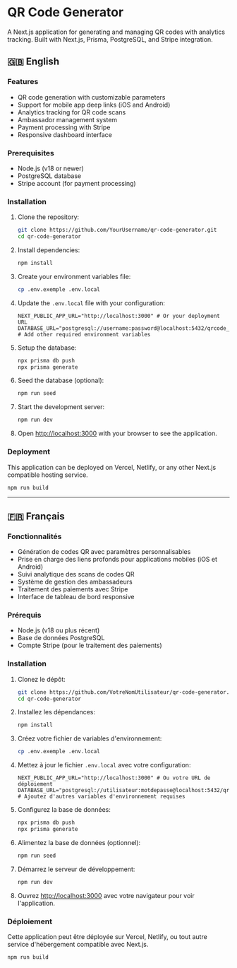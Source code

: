 # QR Code Generator

A Next.js application for generating and managing QR codes with analytics tracking. Built with Next.js, Prisma, PostgreSQL, and Stripe integration.

## 🇬🇧 English

### Features

- QR code generation with customizable parameters
- Support for mobile app deep links (iOS and Android)
- Analytics tracking for QR code scans
- Ambassador management system
- Payment processing with Stripe
- Responsive dashboard interface

### Prerequisites

- Node.js (v18 or newer)
- PostgreSQL database
- Stripe account (for payment processing)

### Installation

1. Clone the repository:
   ```bash
   git clone https://github.com/YourUsername/qr-code-generator.git
   cd qr-code-generator
   ```

2. Install dependencies:
   ```bash
   npm install
   ```

3. Create your environment variables file:
   ```bash
   cp .env.exemple .env.local
   ```

4. Update the `.env.local` file with your configuration:
   ```
   NEXT_PUBLIC_APP_URL="http://localhost:3000" # Or your deployment URL
   DATABASE_URL="postgresql://username:password@localhost:5432/qrcode_db"
   # Add other required environment variables
   ```

5. Setup the database:
   ```bash
   npx prisma db push
   npx prisma generate
   ```

6. Seed the database (optional):
   ```bash
   npm run seed
   ```

7. Start the development server:
   ```bash
   npm run dev
   ```

8. Open [http://localhost:3000](http://localhost:3000) with your browser to see the application.

### Deployment

This application can be deployed on Vercel, Netlify, or any other Next.js compatible hosting service.

```bash
npm run build
```

---

## 🇫🇷 Français

### Fonctionnalités

- Génération de codes QR avec paramètres personnalisables
- Prise en charge des liens profonds pour applications mobiles (iOS et Android)
- Suivi analytique des scans de codes QR
- Système de gestion des ambassadeurs
- Traitement des paiements avec Stripe
- Interface de tableau de bord responsive

### Prérequis

- Node.js (v18 ou plus récent)
- Base de données PostgreSQL
- Compte Stripe (pour le traitement des paiements)

### Installation

1. Clonez le dépôt:
   ```bash
   git clone https://github.com/VotreNomUtilisateur/qr-code-generator.git
   cd qr-code-generator
   ```

2. Installez les dépendances:
   ```bash
   npm install
   ```

3. Créez votre fichier de variables d'environnement:
   ```bash
   cp .env.exemple .env.local
   ```

4. Mettez à jour le fichier `.env.local` avec votre configuration:
   ```
   NEXT_PUBLIC_APP_URL="http://localhost:3000" # Ou votre URL de déploiement
   DATABASE_URL="postgresql://utilisateur:motdepasse@localhost:5432/qrcode_db"
   # Ajoutez d'autres variables d'environnement requises
   ```

5. Configurez la base de données:
   ```bash
   npx prisma db push
   npx prisma generate
   ```

6. Alimentez la base de données (optionnel):
   ```bash
   npm run seed
   ```

7. Démarrez le serveur de développement:
   ```bash
   npm run dev
   ```

8. Ouvrez [http://localhost:3000](http://localhost:3000) avec votre navigateur pour voir l'application.

### Déploiement

Cette application peut être déployée sur Vercel, Netlify, ou tout autre service d'hébergement compatible avec Next.js.

```bash
npm run build
```
